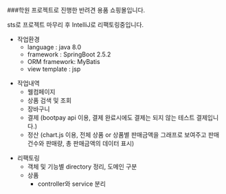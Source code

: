 ###학원 프로젝트로 진행한 반려견 용품 쇼핑몰입니다.

sts로 프로젝트 마무리 후 IntelliJ로 리팩토링중입니다.

+ 작업환경
  + language : java 8.0
  + framework : SpringBoot 2.5.2
  + ORM framework: MyBatis
  + view template : jsp


- 작업내역
  - 웰컴페이지
  - 상품 검색 및 조회
  - 장바구니
  - 결제 (bootpay api 이용, 결제 완료시에도 결제는 되지 않는 테스트 결제입니다.)
  - 정산 (chart.js 이용, 전체 상품 or 상품별 판매금액을 그래프로 보여주고 판매건수와 판매량, 총 판매금액의 데이터 표시)


* 리팩토링
  * 객체 및 기능별 directory 정리, 도메인 구분
  * 상품
    * controller와 service 분리